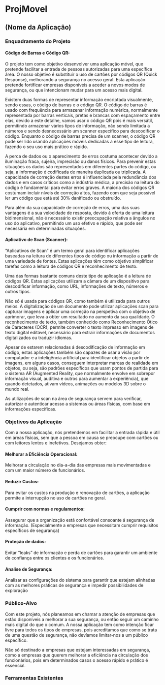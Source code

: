 # ProjMovel


## (Nome da Aplicação)

### Enquadramento do Projeto 
#### Código de Barras e Código QR: 
O projeto tem como objetivo desenvolver uma aplicação móvel, que pretende facilitar a entrada de pessoas autorizadas para uma específica área. O nosso objetivo é substituir o uso de cartões por códigos QR (Quick Response), melhorando a segurança no acesso geral. Esta aplicação pretende fortificar empresas disponíveis a aceder a novos modos de segurança, ou que intencionam mudar para um acesso mais digital. 

Existem duas formas de representar informação encriptada visualmente, sendo essas, o código de barras e o código QR. O código de barras é usado com frequência para armazenar informação numérica, normalmente representada por barras verticais, pretas e brancas com espaçamento entre elas, devido a este detalhe, vamos usar o código QR pois é mais versátil, permitindo armazenar vários tipos de informação, não sendo limitada a números e sendo desnecessário um scanner específico para descodificar o código. Enquanto o código de barras precisa de um scanner, o código QR pode ser lido usando aplicações móveis dedicadas a esse tipo de leitura, fazendo o seu uso mais prático e rápido.

A perca de dados ou o aparecimento de erros costuma acontecer devido a iluminação fraca, sujeira, imprecisão ou danos físicos. Para prevenir estas situações os dados são representados em diferentes partes do código, ou seja, a informação é codificada de maneira duplicada ou triplicada. A capacidade de correção destes erros é influenciada pela redundância dos dados e em casos críticos como a indústria médica, a precisão na leitura do código é fundamental para evitar erros graves. A maioria dos códigos QR costumam incluir níveis de correção altos, fazendo com que seja possível ler um código que está até 30% danificado ou obstruído. 

Para além da sua capacidade de correção de erros, uma das suas vantagens é a sua velocidade de resposta, devido á oferta de uma leitura bidimensional, não é necessário existir preocupação relativa a ângulos no uso do aplicativo, permitindo um uso efetivo e rápido, que pode ser necessária em determinadas situações. 

#### Aplicativo de Scan (Scanner): 
“Aplicativos de Scan” é um termo geral para identificar aplicações baseadas na leitura de diferentes tipos de código ou informação a partir de uma variedade de fontes. Estas aplicações têm como objetivo simplificar tarefas como a leitura de códigos QR e reconhecimento de texto. 

Uma das formas bastante comuns deste tipo de aplicação é a leitura de códigos QR. Estas aplicações utilizam a câmara de um dispositivo para descodificar informação, como URL, informações de texto, números e outros tipos.  

Não só é usada para códigos QR, como também é utilizada para outros meios. A digitalização de um documento pode utilizar aplicações scan para capturar imagens e aplicar uma correção na perspetiva com o objetivo de aprimorar, que leva a obter um resultado no aumento da sua qualidade. O reconhecimento de texto, também conhecido como Reconhecimento Ótico de Caracteres (OCR), permite converter o texto impresso em imagens de texto digital editável, necessário para extrair informações de documentos digitalizados ou traduzir idiomas.  

Apesar de estarem relacionadas á descodificação de informação em código, estas aplicações também são capazes de usar a visão por computador e a inteligência artificial para identificar objetos a partir de imagens, em alguns casos, conseguem interpretar marcas de realidade em objetos, ou seja, são padrões específicos que usam pontos de partida para o sistema AR (Augmented Reality, que normalmente envolve em sobrepor informação visual, auditiva e outros para aumentar a experiência), que quando detetados, ativam vídeos, animações ou modelos 3D sobre o mundo real. 

As utilizações de scan na área de segurança servem para verificar, autorizar e autenticar acesso a sistemas ou áreas físicas, com base em informações específicas. 

### Objetivos da Aplicação 
Com a nossa aplicação, nós pretendemos em facilitar a entrada rápida e útil em áreas físicas, sem que a pessoa em causa se preocupe com cartões ou com leitores lentos e inefetivos. Desejamos obter: 

#### Melhorar a Eficiência Operacional: 
Melhorar a circulação no dia-a-dia das empresas mais movimentadas e com um maior número de funcionários. 

#### Reduzir Custos:
Para evitar os custos na produção e renovação de cartões, a aplicação permite a interrupção no uso de cartões no geral. 

#### Cumprir com normas e regulamentos: 
Assegurar que a organização está confortável consoante á segurança de informação. (Especialmente a empresas que necessitam cumprir requisitos específicos de segurança) 
 
#### Proteção de dados: 
Evitar “leaks” de informação e perda de cartões para garantir um ambiente de confiança entre os clientes e os funcionários. 

#### Analise de Segurança: 
Analisar as configurações do sistema para garantir que estejam alinhadas com as melhores práticas de segurança e impedir possibilidades de exploração

### Público-Alvo
Com este projeto, nós planeamos em chamar a atenção de empresas que estão disponíveis a melhorar a sua segurança, ou então seguir um caminho mais digital do que o comum. A nossa aplicação tem como intenção ficar livre para todos os tipos de empresas, pois acreditamos que como se trata de uma questão de segurança, não devíamos limitar-nos a um público específico.  

Não só destinado a empresas que estejam interessadas em segurança, como a empresas que querem melhorar a eficiência na circulação dos funcionários, pois em determinados casos o acesso rápido e prático é essencial. 

### Ferramentas Existentes 
